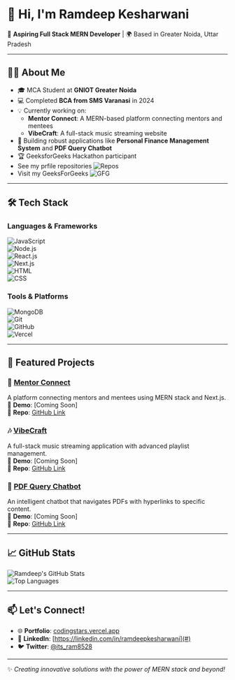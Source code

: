 # 👋 Hi, I'm Ramdeep Kesharwani  

🚀 **Aspiring Full Stack MERN Developer** | 🌍 Based in Greater Noida, Uttar Pradesh  

---

## 👨‍💻 About Me  

- 🎓 MCA Student at **GNIOT Greater Noida**  
- 💻 Completed **BCA from SMS Varanasi** in 2024  
- 💡 Currently working on:  
  - **Mentor Connect**: A MERN-based platform connecting mentors and mentees  
  - **VibeCraft**: A full-stack music streaming website  
- 🌟 Building robust applications like **Personal Finance Management System** and **PDF Query Chatbot**  
- 🏆 GeeksforGeeks Hackathon participant
- See my prfile repositories ![Repos](https://github.com/ram8528?tab=repositories)
- Visit my GeeksForGeeks  ![GFG]([https://geeksforgeeks.org/skcoder123](https://www.geeksforgeeks.org/user/skcoder123/))

---

## 🛠️ Tech Stack  

### Languages & Frameworks  
![JavaScript](https://img.shields.io/badge/-JavaScript-F7DF1E?logo=javascript&logoColor=black)  
![Node.js](https://img.shields.io/badge/-Node.js-339933?logo=node.js&logoColor=white)  
![React.js](https://img.shields.io/badge/-React.js-61DAFB?logo=react&logoColor=black)  
![Next.js](https://img.shields.io/badge/-Next.js-000000?logo=next.js&logoColor=white)  
![HTML](https://img.shields.io/badge/-HTML-E34F26?logo=html5&logoColor=white)  
![CSS](https://img.shields.io/badge/-CSS-1572B6?logo=css3&logoColor=white)  

### Tools & Platforms  
![MongoDB](https://img.shields.io/badge/-MongoDB-47A248?logo=mongodb&logoColor=white)  
![Git](https://img.shields.io/badge/-Git-F05032?logo=git&logoColor=white)  
![GitHub](https://img.shields.io/badge/-GitHub-181717?logo=github&logoColor=white)  
![Vercel](https://img.shields.io/badge/-Vercel-000000?logo=vercel&logoColor=white)  

---

## 🚀 Featured Projects  

### 🌟 [Mentor Connect](#)  
A platform connecting mentors and mentees using MERN stack and Next.js.  
🔗 **Demo**: [Coming Soon]  
🔗 **Repo**: [GitHub Link](#)  

### 🎶 [VibeCraft](#)  
A full-stack music streaming application with advanced playlist management.  
🔗 **Demo**: [Coming Soon]  
🔗 **Repo**: [GitHub Link](#)  

### 📖 [PDF Query Chatbot](#)  
An intelligent chatbot that navigates PDFs with hyperlinks to specific content.  
🔗 **Demo**: [Coming Soon]  
🔗 **Repo**: [GitHub Link](#)  

---

## 📈 GitHub Stats  

![Ramdeep's GitHub Stats](https://github-readme-stats.vercel.app/api?username=ram8528&show_icons=true&theme=radical)  
![Top Languages](https://github-readme-stats.vercel.app/api/javascript/?username=your-username&layout=compact&theme=radical)  

---

## 📫 Let's Connect!  

- 🌐 **Portfolio**: [codingstars.vercel.app](#)  
- 💼 **LinkedIn**: [https://linkedin.com/in/ramdeepkesharwani](#)  
- 🐦 **Twitter**: [@its_ram8528](#)  

---

✨ *Creating innovative solutions with the power of MERN stack and beyond!*  
